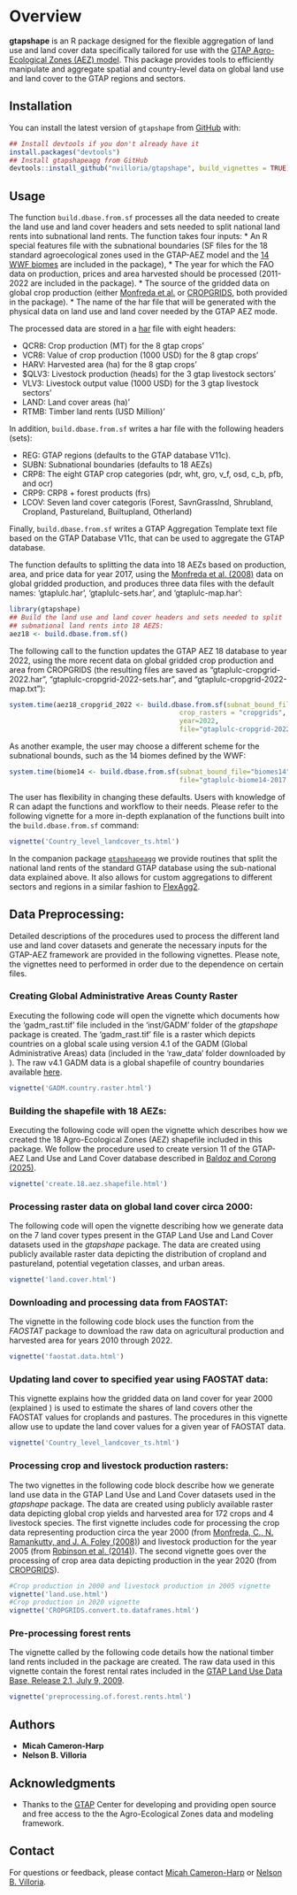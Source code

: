 
<!-- README.md is generated from README.Rmd. Please edit that file -->

# Overview

<!-- badges: start -->
<!-- badges: end -->

**gtapshape** is an R package designed for the flexible aggregation of
land use and land cover data specifically tailored for use with the
[GTAP Agro-Ecological Zones (AEZ)
model](https://www.gtap.agecon.purdue.edu/resources/res_display.asp?RecordID=2605).
This package provides tools to efficiently manipulate and aggregate
spatial and country-level data on global land use and land cover to the
GTAP regions and sectors.

## Installation

You can install the latest version of `gtapshape` from
[GitHub](https://github.com/) with:

``` r
## Install devtools if you don't already have it
install.packages("devtools")
## Install gtapshapeagg from GitHub
devtools::install_github("nvilloria/gtapshape", build_vignettes = TRUE)
```

## Usage

The function `build.dbase.from.sf` processes all the data needed to
create the land use and land cover headers and sets needed to split
national land rents into subnational land rents. The function takes four
inputs: \* An R special features file with the subnational boundaries
(SF files for the 18 standard agroecological zones used in the GTAP-AEZ
model and the [14 WWF
biomes](https://en.wikipedia.org/wiki/List_of_terrestrial_ecoregions_(WWF))
are included in the package), \* The year for which the FAO data on
production, prices and area harvested should be processed (2011-2022 are
included in the package). \* The source of the gridded data on global
crop production (either [Monfreda et
al.](https://agupubs.onlinelibrary.wiley.com/doi/full/10.1029/2007GB002947)
or [CROPGRIDS](https://www.nature.com/articles/s41597-024-03247-7), both
provided in the package). \* The name of the har file that will be
generated with the physical data on land use and land cover needed by
the GTAP AEZ mode.

The processed data are stored in a
[har](https://www.copsmodels.com/webhelp/rungtap/index.html?hc_harfiles.htm)
file with eight headers:

- QCR8: Crop production (MT) for the 8 gtap crops’
- VCR8: Value of crop production (1000 USD) for the 8 gtap crops’
- HARV: Harvested area (ha) for the 8 gtap crops’
- \$QLV3: Livestock production (heads) for the 3 gtap livestock sectors’
- VLV3: Livestock output value (1000 USD) for the 3 gtap livestock
  sectors’
- LAND: Land cover areas (ha)’
- RTMB: Timber land rents (USD Million)’

In addition, `build.dbase.from.sf` writes a har file with the following
headers (sets):

- REG: GTAP regions (defaults to the GTAP database V11c).
- SUBN: Subnational boundaries (defaults to 18 AEZs)
- CRP8: The eight GTAP crop categories (pdr, wht, gro, v_f, osd, c_b,
  pfb, and ocr)
- CRP9: CRP8 + forest products (frs)
- LCOV: Seven land cover categoris (Forest, SavnGrasslnd, Shrubland,
  Cropland, Pastureland, Builtupland, Otherland)

Finally, `build.dbase.from.sf` writes a GTAP Aggregation Template text
file based on the GTAP Database V11c, that can be used to aggregate the
GTAP database.

The function defaults to splitting the data into 18 AEZs based on
production, area, and price data for year 2017, using the [Monfreda et
al. (2008)](https://doi.org/10.1029/2007GB002947) data on global gridded
production, and produces three data files with the default names:
‘gtaplulc.har’, ‘gtaplulc-sets.har’, and ‘gtaplulc-map.har’:

``` r
library(gtapshape)
## Build the land use and land cover headers and sets needed to split
## subnational land rents into 18 AEZS:
aez18 <- build.dbase.from.sf()
```

The following call to the function updates the GTAP AEZ 18 database to
year 2022, using the more recent data on global gridded crop production
and area from CROPGRIDS (the resulting files are saved as
“gtaplulc-cropgrid-2022.har”, “gtaplulc-cropgrid-2022-sets.har”, and
“gtaplulc-cropgrid-2022-map.txt”):

``` r
system.time(aez18_cropgrid_2022 <- build.dbase.from.sf(subnat_bound_file="aez18",
                                           crop_rasters = "cropgrids",
                                           year=2022,
                                           file="gtaplulc-cropgrid-2022.har"))
```

As another example, the user may choose a different scheme for the
subnational bounds, such as the 14 biomes defined by the WWF:

``` r
system.time(biome14 <- build.dbase.from.sf(subnat_bound_file="biomes14",
                                           file="gtaplulc-biome14-2017.har"))
```

The user has flexibility in changing these defaults. Users with
knowledge of R can adapt the functions and workflow to their needs.
Please refer to the following vignette for a more in-depth explanation
of the functions built into the `build.dbase.from.sf` command:

``` r
vignette('Country_level_landcover_ts.html')
```

In the companion package
[`gtapshapeagg`](https://github.com/nvilloria/gtapshapeagg) we provide
routines that split the national land rents of the standard GTAP
database using the sub-national data explained above. It also allows for
custom aggregations to different sectors and regions in a similar
fashion to
[FlexAgg2](https://www.gtap.agecon.purdue.edu/databases/flexagg2.asp).

## Data Preprocessing:

Detailed descriptions of the procedures used to process the different
land use and land cover datasets and generate the necessary inputs for
the GTAP-AEZ framework are provided in the following vignettes. Please
note, the vignettes need to performed in order due to the dependence on
certain files.

### Creating Global Administrative Areas County Raster

Executing the following code will open the vignette which documents how
the ‘gadm_rast.tif’ file included in the ‘inst/GADM’ folder of the
*gtapshape* package is created. The ‘gadm_rast.tif’ file is a raster
which depicts countries on a global scale using version 4.1 of the GADM
(Global Administrative Areas) data (included in the ‘raw_data’ folder
downloaded by ). The raw v4.1 GADM data is a global shapefile of country
boundaries available
[here](https://gadm.org/download_world.html#google_vignette).

``` r
vignette('GADM.country.raster.html')
```

### Building the shapefile with 18 AEZs:

Executing the following code will open the vignette which describes how
we created the 18 Agro-Ecological Zones (AEZ) shapefile included in this
package. We follow the procedure used to create version 11 of the
GTAP-AEZ Land Use and Land Cover database described in [Baldoz and
Corong
(2025)](https://www.gtap.agecon.purdue.edu/resources/res_display.asp?RecordID=7407).

``` r
vignette('create.18.aez.shapefile.html')
```

### Processing raster data on global land cover circa 2000:

The following code will open the vignette describing how we generate
data on the 7 land cover types present in the GTAP Land Use and Land
Cover datasets used in the *gtapshape* package. The data are created
using publicly available raster data depicting the distribution of
cropland and pastureland, potential vegetation classes, and urban areas.

``` r
vignette('land.cover.html')
```

### Downloading and processing data from FAOSTAT:

The vignette in the following code block uses the function from the
*FAOSTAT* package to download the raw data on agricultural production
and harvested area for years 2010 through 2022.

``` r
vignette('faostat.data.html')
```

### Updating land cover to specified year using FAOSTAT data:

This vignette explains how the gridded data on land cover for year 2000
(explained ) is used to estimate the shares of land covers other the
FAOSTAT values for croplands and pastures. The procedures in this
vignette allow use to update the land cover values for a given year of
FAOSTAT data.

``` r
vignette('Country_level_landcover_ts.html')
```

### Processing crop and livestock production rasters:

The two vignettes in the following code block describe how we generate
land use data in the GTAP Land Use and Land Cover datasets used in the
*gtapshape* package. The data are created using publicly available
raster data depicting global crop yields and harvested area for 172
crops and 4 livestock species. The first vignette includes code for
processing the crop data representing production circa the year 2000
(from [Monfreda, C., N. Ramankutty, and J. A. Foley
(2008)](https://doi.org/10.1029/2007GB002947)) and livestock production
for the year 2005 (from [Robinson et
al. (2014)](https://doi.org/10.1371/journal.pone.0096084)). The second
vignette goes over the processing of crop area data depicting production
in the year 2020 (from
[CROPGRIDS](https://doi.org/10.1038/s41597-024-03247-7)).

``` r
#Crop production in 2000 and livestock production in 2005 vignette
vignette('land.use.html')
#Crop production in 2020 vignette
vignette('CROPGRIDS.convert.to.dataframes.html')
```

### Pre-processing forest rents

The vignette called by the following code details how the national
timber land rents included in the package are created. The raw data used
in this vignette contain the forest rental rates included in the [GTAP
Land Use Data Base, Release 2.1, July 9,
2009](https://www.gtap.agecon.purdue.edu/resources/res_display.asp?RecordID=1900).

``` r
vignette('preprocessing.of.forest.rents.html')
```

## Authors

- **Micah Cameron-Harp**
- **Nelson B. Villoria**

## Acknowledgments

- Thanks to the [GTAP](https://www.gtap.agecon.purdue.edu/) Center for
  developing and providing open source and free access to the the
  Agro-Ecological Zones data and modeling framework.

## Contact

For questions or feedback, please contact [Micah
Cameron-Harp](mailto:mcameronharp@ksu.edu) or [Nelson B.
Villoria](mailto:nvilloriap@ksu.edu).
